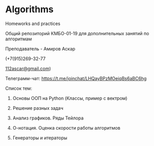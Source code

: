 # Algorithms
Homeworks and practices 

Общий репозиторий КМБО-01-19 для дополнительных занятий по алгоритмам  

Преподаватель - Амиров Аскар 

(+7(915)269-32-77 

112ascar@gmail.com) 

Телеграмм-чат: https://t.me/joinchat/LHQayBPzMOeiqBs6aBC6hg

Список тем:

1) Основы ООП на Python (Классы, пример с вектром)

2) Решение разных задач

3) Анализ графиков. Ряды Тейлора

4) О-нотация. Оценка скорости работы алгоритмов

5) Генераторы и итераторы


